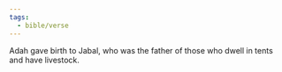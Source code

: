 ```yaml
---
tags:
  - bible/verse
---
```

Adah gave birth to Jabal, who was the father of those who dwell in tents and have livestock.
